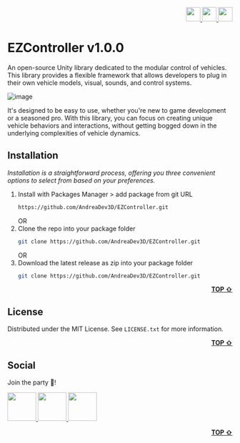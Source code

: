 <div id="top"></div>

<!-- SMALL-SOCIAL -->
<p align="right">
  <a href="https://discord.gg/MBxDKkg6YK" target="_blank">
    <img src="https://user-images.githubusercontent.com/22279134/194764030-c0ed3ba3-8d86-4ae2-b56c-3ee88a41be81.png" width="32" />
  </a>    
  <a href="https://twitter.com/AndreaDev3D" target="_blank">
    <img src="https://user-images.githubusercontent.com/22279134/194764036-e4fc3421-018a-4b3a-b763-2b803ee0c78e.png" width="32" />
  </a>  
  <a href="https://www.youtube.com/channel/UCPCCUYILXKV85aEJy9UqAtg" target="_blank">
    <img src="https://user-images.githubusercontent.com/22279134/194764031-4c4cd570-3482-482b-a80c-b4974abd94b3.png" width="32" />
  </a>  
</p>

# EZController v1.0.0
An open-source Unity library dedicated to the modular control of vehicles. This library provides a flexible framework that allows developers to plug in their own vehicle models, visual, sounds, and control systems.

![image](https://github.com/AndreaDev3D/EZController/assets/22279134/6e1f6097-c1ee-4b9d-8db6-8a1c52c72d45)

It's designed to be easy to use, whether you're new to game development or a seasoned pro. With this library, you can focus on creating unique vehicle behaviors and interactions, without getting bogged down in the underlying complexities of vehicle dynamics.


<!-- INSTALLATION -->
## Installation
_Installation is a straightforward process, offering you three convenient options to select from based on your preferences._

1. Install with Packages Manager > add package from git URL  
   ```sh
   https://github.com/AndreaDev3D/EZController.git
   ```
   OR
2. Clone the repo into your package folder
   ```sh
   git clone https://github.com/AndreaDev3D/EZController.git
   ```
   OR
3. Download the latest release as zip into your package folder
   ```sh
   git clone https://github.com/AndreaDev3D/EZController.git
   ```

<p align="right"><b><a href="#top">TOP &#8679;</a></b></p>

<!-- LICENSE -->
## License

Distributed under the MIT License. See `LICENSE.txt` for more information.

<p align="right"><b><a href="#top">TOP &#8679;</a></b></p>

<!-- SOCIAL -->
## Social
Join the party 🎉!

<p align="left">
  <a href="https://discord.gg/MBxDKkg6YK" target="_blank">
    <img src="https://user-images.githubusercontent.com/22279134/194764030-c0ed3ba3-8d86-4ae2-b56c-3ee88a41be81.png" width="64" />
  </a>    
  <a href="https://twitter.com/AndreaDev3D" target="_blank">
    <img src="https://user-images.githubusercontent.com/22279134/194764036-e4fc3421-018a-4b3a-b763-2b803ee0c78e.png" width="64" />
  </a>  
  <a href="https://www.youtube.com/channel/UCPCCUYILXKV85aEJy9UqAtg" target="_blank">
    <img src="https://user-images.githubusercontent.com/22279134/194764031-4c4cd570-3482-482b-a80c-b4974abd94b3.png" width="64" />
  </a>  
</p>

<p align="right"><b><a href="#top">TOP &#8679;</a></b></p>
